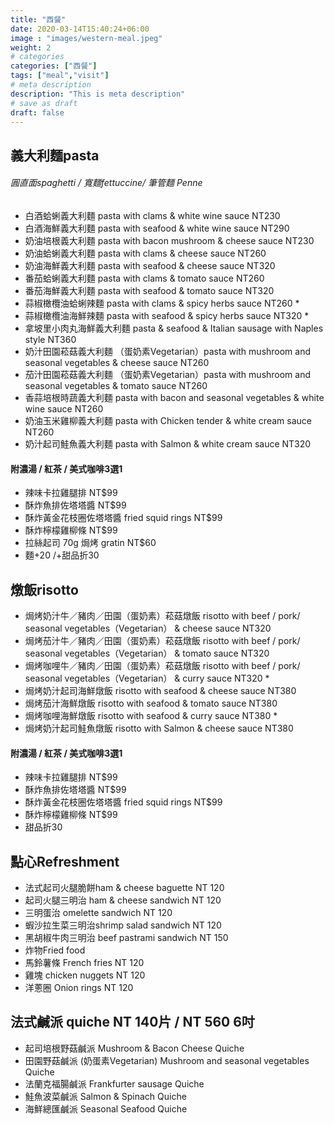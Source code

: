 ```yaml
---
title: "西餐"
date: 2020-03-14T15:40:24+06:00
image : "images/western-meal.jpeg"
weight: 2
# categories
categories: ["西餐"]
tags: ["meal","visit"]
# meta description
description: "This is meta description"
# save as draft
draft: false
---
```

## 義大利麵pasta
###### 圓直面spaghetti / 寬麵fettuccine/ 筆管麵 Penne

- 白酒蛤蜊義大利麵 pasta with clams & white wine sauce   NT230 
- 白酒海鮮義大利麵 pasta with seafood & white wine sauce  NT290
- 奶油培根義大利麵 pasta with bacon mushroom & cheese sauce  NT230
- 奶油蛤蜊義大利麵 pasta with clams & cheese sauce  NT260
- 奶油海鮮義大利麵 pasta with seafood & cheese sauce   NT320
- 番茄蛤蜊義大利麵 pasta with clams & tomato sauce  NT260
- 番茄海鮮義大利麵 pasta with seafood & tomato sauce  NT320
- 蒜椒橄欖油蛤蜊辣麵 pasta with clams & spicy herbs sauce  NT260 *
- 蒜椒橄欖油海鮮辣麵 pasta with seafood & spicy herbs sauce  NT320 *
- 拿坡里小肉丸海鮮義大利麵 pasta & seafood & Italian sausage with Naples style  NT360
- 奶汁田園菘菇義大利麵 （蛋奶素Vegetarian）pasta with mushroom and seasonal vegetables & cheese sauce  NT260
- 茄汁田園菘菇義大利麵 （蛋奶素Vegetarian）pasta with mushroom and seasonal vegetables & tomato sauce  NT260
- 香蒜培根時蔬義大利麵 pasta with bacon and seasonal vegetables & white wine sauce  NT260
- 奶油玉米雞柳義大利麵 pasta with Chicken tender & white cream sauce  NT260
- 奶汁起司鮭魚義大利麵  pasta with Salmon & white cream sauce   NT320


#### 附濃湯 / 紅茶 / 美式咖啡3選1
+ 辣味卡拉雞腿排 NT$99
+ 酥炸魚排佐塔塔醬 NT$99
+ 酥炸黃金花枝圈佐塔塔醬 fried squid rings  NT$99 
+ 酥炸檸檬雞柳條 NT$99
+ 拉絲起司 70g 焗烤 gratin NT$60
+ 麵+20 /+甜品折30

## 燉飯risotto
- 焗烤奶汁牛／豬肉／田園（蛋奶素）菘菇燉飯   risotto with beef / pork/ seasonal vegetables（Vegetarian） & cheese sauce NT320 
- 焗烤茄汁牛／豬肉／田園（蛋奶素）菘菇燉飯   risotto with beef / pork/ seasonal vegetables（Vegetarian） & tomato sauce NT320 
- 焗烤咖哩牛／豬肉／田園（蛋奶素）菘菇燉飯   risotto with beef / pork/ seasonal vegetables（Vegetarian） & curry sauce  NT320  *
- 焗烤奶汁起司海鮮燉飯 risotto with seafood & cheese sauce NT380 
- 焗烤茄汁海鮮燉飯 risotto with seafood & tomato sauce NT380
- 焗烤咖哩海鮮燉飯 risotto with seafood & curry sauce NT380 *
- 焗烤奶汁起司鮭魚燉飯 risotto with Salmon  & cheese sauce NT380 

#### 附濃湯 / 紅茶 / 美式咖啡3選1
+ 辣味卡拉雞腿排 NT$99
+ 酥炸魚排佐塔塔醬 NT$99
+ 酥炸黃金花枝圈佐塔塔醬 fried squid rings  NT$99 
+ 酥炸檸檬雞柳條 NT$99 
+ 甜品折30

## 點心Refreshment

- 法式起司火腿脆餅ham & cheese baguette NT 120 
- 起司火腿三明治 ham & cheese sandwich  NT 120
- 三明蛋治 omelette sandwich  NT 120
- 蝦沙拉生菜三明治shrimp salad sandwich  NT 120
- 黑胡椒牛肉三明治  beef pastrami sandwich  NT 150
- 炸物Fried food
- 馬鈴薯條 French fries   NT 120
- 雞塊 chicken nuggets  NT 120
- 洋蔥圈 Onion rings  NT 120

## 法式鹹派 quiche   NT 140片 /  NT 560  6吋

- 起司培根野菇鹹派  Mushroom & Bacon Cheese Quiche 
- 田園野菇鹹派 (奶蛋素Vegetarian) Mushroom and seasonal vegetables Quiche 
- 法蘭克福腸鹹派 Frankfurter sausage Quiche 
- 鮭魚波菜鹹派 Salmon & Spinach Quiche  
- 海鮮總匯鹹派  Seasonal Seafood Quiche 
